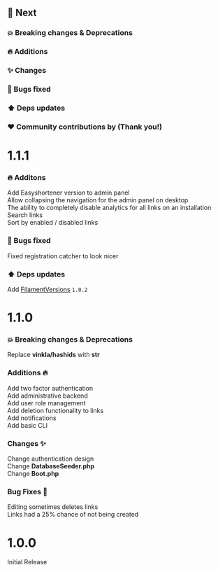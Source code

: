 ## :rocket: Next

### :boom: Breaking changes & Deprecations

### :fire: Additions

### :sparkles: Changes

### :bug: Bugs fixed

### :arrow_up: Deps updates

### :heart: Community contributions by (Thank you!)

# 1.1.1
### :fire: Additons
Add Easyshortener version to admin panel \
Allow collapsing the navigation for the admin panel on desktop \
The ability to completely disable analytics for all links on an installation \
Search links \
Sort by enabled / disabled links
### :bug: Bugs fixed
Fixed registration catcher to look nicer
### :arrow_up: Deps updates
Add [FilamentVersions](https://github.com/awcodes/filament-versions) `1.0.2`

# 1.1.0

### :boom: Breaking changes & Deprecations
Replace **vinkla/hashids** with **str**
### Additions 🔥
Add two factor authentication \
Add administrative backend \
Add user role management \
Add deletion functionality to links \
Add notifications \
Add basic CLI
### Changes ✨
Change authentication design \
Change **DatabaseSeeder.php** \
Change **Boot.php**
### Bug Fixes 🐛
Editing sometimes deletes links \
Links had a 25% chance of not being created

# 1.0.0
Initial Release
